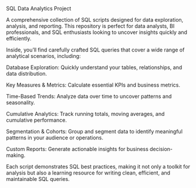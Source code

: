 SQL Data Analytics Project

A comprehensive collection of SQL scripts designed for data exploration, analysis, and reporting. This repository is perfect for data analysts, BI professionals, and SQL enthusiasts looking to uncover insights quickly and efficiently.

Inside, you’ll find carefully crafted SQL queries that cover a wide range of analytical scenarios, including:

Database Exploration: Quickly understand your tables, relationships, and data distribution.

Key Measures & Metrics: Calculate essential KPIs and business metrics.

Time-Based Trends: Analyze data over time to uncover patterns and seasonality.

Cumulative Analytics: Track running totals, moving averages, and cumulative performance.

Segmentation & Cohorts: Group and segment data to identify meaningful patterns in your audience or operations.

Custom Reports: Generate actionable insights for business decision-making.

Each script demonstrates SQL best practices, making it not only a toolkit for analysis but also a learning resource for writing clean, efficient, and maintainable SQL queries.
